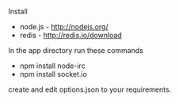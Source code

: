 Install
* node.js - http://nodejs.org/
* redis - http://redis.io/download

In the app directory run these commands
* npm install node-irc
* npm install socket.io

create and edit options.json to your requirements.
